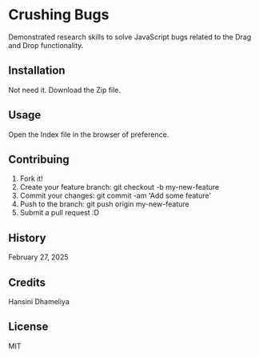 # Crushing Bugs 
Demonstrated research skills to solve JavaScript bugs related to the Drag and Drop functionality.

## Installation
Not need it. Download the Zip file.

## Usage
Open the Index file in the browser of preference.

## Contribuing
1. Fork it!
2. Create your feature branch: git checkout -b my-new-feature
3. Commit your changes: git commit -am 'Add some feature'
4. Push to the branch: git push origin my-new-feature
5. Submit a pull request :D

## History
February 27, 2025

## Credits
Hansini Dhameliya

## License
MIT

